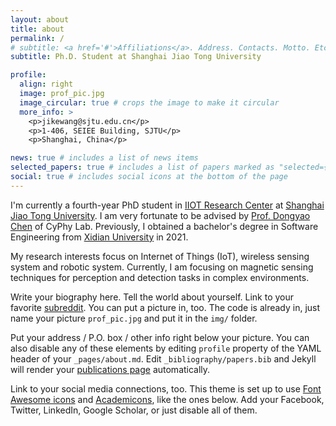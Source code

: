 ```yaml
---
layout: about
title: about
permalink: /
# subtitle: <a href='#'>Affiliations</a>. Address. Contacts. Motto. Etc.
subtitle: Ph.D. Student at Shanghai Jiao Tong University

profile:
  align: right
  image: prof_pic.jpg
  image_circular: true # crops the image to make it circular
  more_info: >
    <p>jikewang@sjtu.edu.cn</p>
    <p>1-406, SEIEE Building, SJTU</p>
    <p>Shanghai, China</p>

news: true # includes a list of news items
selected_papers: true # includes a list of papers marked as "selected={true}"
social: true # includes social icons at the bottom of the page
---
```


I'm currently a fourth-year PhD student in [IIOT Research Center](https://iiot.sjtu.edu.cn/#/) at [Shanghai Jiao Tong University](https://en.sjtu.edu.cn/).
I am very fortunate to be advised by [Prof. Dongyao Chen](https://chendy.tech/) of CyPhy Lab. 
Previously, I obtained a bachelor's degree in Software Engineering from [Xidian University](https://en.xidian.edu.cn/) in 2021. 

My research interests focus on Internet of Things (IoT), wireless sensing system and robotic system.
Currently, I am focusing on magnetic sensing techniques for perception and detection tasks in complex environments.

Write your biography here. Tell the world about yourself. Link to your favorite [subreddit](http://reddit.com). You can put a picture in, too. The code is already in, just name your picture `prof_pic.jpg` and put it in the `img/` folder.

Put your address / P.O. box / other info right below your picture. You can also disable any of these elements by editing `profile` property of the YAML header of your `_pages/about.md`. Edit `_bibliography/papers.bib` and Jekyll will render your [publications page](/al-folio/publications/) automatically.

Link to your social media connections, too. This theme is set up to use [Font Awesome icons](https://fontawesome.com/) and [Academicons](https://jpswalsh.github.io/academicons/), like the ones below. Add your Facebook, Twitter, LinkedIn, Google Scholar, or just disable all of them.
